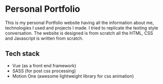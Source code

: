 # Personal Portfolio

This is my personal Portfolio website having all the information about me, technologies I used and projects I made. I tried to replicate the texting style conversation.
The website is designed is from scratch all the HTML, CSS and Javascript is written from scratch.

## Tech stack

- Vue (as a front end framework)
- SASS (for post css processing)
- Motion One (awesome lightweight library for css animation)
